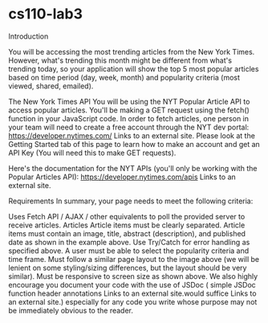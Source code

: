 # cs110-lab3

Introduction

You will be accessing the most trending articles from the New York Times. However, what's trending this month might be different from what's trending today, so your application will show the top 5 most popular articles based on time period (day, week, month) and popularity criteria (most viewed, shared, emailed).

The New York Times API
You will be using the NYT Popular Article API to access popular articles. You'll be making a GET request using the fetch() function in your JavaScript code. In order to fetch articles, one person in your team will need to create a free account through the NYT dev portal: https://developer.nytimes.com/ Links to an external site. Please look at the Getting Started tab of this page to learn how to make an account and get an API Key (You will need this to make GET requests).

Here's the documentation for the NYT APIs (you'll only be working with the Popular Articles API): https://developer.nytimes.com/apis Links to an external site.

Requirements
In summary, your page needs to meet the following criteria:

Uses Fetch API / AJAX / other equivalents to poll the provided server to receive articles.
Articles
Article items must be clearly separated.
Article items must contain an image, title, abstract (description), and published date as shown in the example above.
Use Try/Catch for error handling as specified above.
A user must be able to select the popularity criteria and time frame.
Must follow a similar page layout to the image above (we will be lenient on some styling/sizing differences, but the layout should be very similar).
Must be responsive to screen size as shown above.
We also highly encourage you document your code with the use of JSDoc ( simple JSDoc function header annotations Links to an external site.would suffice Links to an external site.) especially for any code you write whose purpose may not be immediately obvious to the reader.

